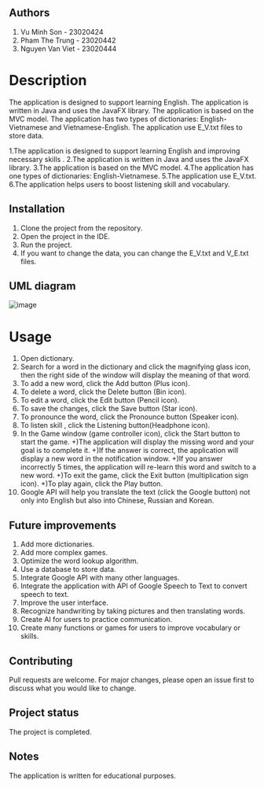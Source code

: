 
## Authors

1. Vu Minh Son - 23020424
2. Pham The Trung - 23020442
3. Nguyen Van Viet - 23020444




# Description
The application is designed to support learning English. The application is written in Java and uses the JavaFX library. The application is based on the MVC model. The application has two types of dictionaries: English-Vietnamese and Vietnamese-English. The application use E_V.txt files to store data.

1.The application is designed to support learning English and improving necessary skills .
2.The application is written in Java and uses the JavaFX library.
3.The application is based on the MVC model.
4.The application has one types of dictionaries: English-Vietnamese.
5.The application use E_V.txt.
6.The application helps users to boost listening skill and vocabulary.






## Installation
1. Clone the project from the repository.
2. Open the project in the IDE.
3. Run the project.
4. If you want to change the data, you can change the E_V.txt and V_E.txt files.

## UML diagram
![image](https://github.com/VMSSON345/BTL/assets/161271507/357a9cf3-70cb-4a39-9910-0c2d0fb13568)

# Usage

1. Open dictionary.
2. Search for a word in the dictionary and click the magnifying glass icon, then the right side of the window will display the meaning of that word.
3. To add a new word, click the Add button (Plus icon).
4. To delete a word, click the Delete button (Bin icon).
5. To edit a word, click the Edit button (Pencil icon).
6. To save the changes, click the Save button (Star icon).
7. To pronounce the word, click the Pronounce button (Speaker icon).
8. To listen skill , click the Listening button(Headphone icon).
9. In the Game window (game controller icon), click the Start button to start the game.
    +)The application will display the missing word and your goal is to complete it.
    +)If the answer is correct, the application will display a new word in the notification window.
    +)If you answer incorrectly 5 times, the application will re-learn this word and switch to a new word.
    +)To exit the game, click the Exit button (multiplication sign icon).
    +)To play again, click the Play button.
10. Google API will help you translate the text (click the Google button) not only into English but also into Chinese, Russian and Korean.





## Future improvements
1. Add more dictionaries.
2. Add more complex games.
3. Optimize the word lookup algorithm.
4. Use a database to store data.
5. Integrate Google API with many other languages.
6. Integrate the application with API of Google Speech to Text to convert speech to text.
7. Improve the user interface.
8. Recognize handwriting by taking pictures and then translating words.
9. Create AI for users to practice communication.
10. Create many functions or games for users to improve vocabulary or skills.
## Contributing
Pull requests are welcome. For major changes, please open an issue first to discuss what you would like to change.


## Project status
The project is completed.


## Notes
The application is written for educational purposes.

